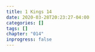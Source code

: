 ```yaml
---
title: 1 Kings 14
date: 2020-03-28T20:23:27-04:00
categories: []
tags: []
chapter: "014"
inprogress: false
---
```



